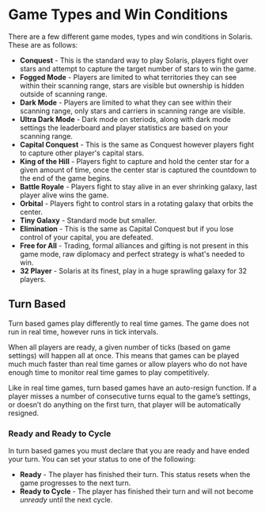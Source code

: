 # Game Types and Win Conditions
There are a few different game modes, types and win conditions in Solaris. These are as follows:

- **Conquest** - This is the standard way to play Solaris, players fight over stars and attempt to capture the target number of stars to win the game.
- **Fogged Mode** - Players are limited to what territories they can see within their scanning range, stars are visible but ownership is hidden outside of scanning range.
- **Dark Mode** - Players are limited to what they can see within their scanning range, only stars and carriers in scanning range are visible.
- **Ultra Dark Mode** - Dark mode on steriods, along with dark mode settings the leaderboard and player statistics are based on your scanning range.
- **Capital Conquest** - This is the same as Conquest however players fight to capture other player's capital stars.
- **King of the Hill** - Players fight to capture and hold the center star for a given amount of time, once the center star is captured the countdown to the end of the game begins.
- **Battle Royale** - Players fight to stay alive in an ever shrinking galaxy, last player alive wins the game.
- **Orbital** - Players fight to control stars in a rotating galaxy that orbits the center.
- **Tiny Galaxy** - Standard mode but smaller.
- **Elimination** - This is the same as Capital Conquest but if you lose control of your capital, you are defeated.
- **Free for All** - Trading, formal alliances and gifting is not present in this game mode, raw diplomacy and perfect strategy is what's needed to win.
- **32 Player** - Solaris at its finest, play in a huge sprawling galaxy for 32 players.

## Turn Based
Turn based games play differently to real time games. The game does not run in real time, however runs in tick intervals.

When all players are ready, a given number of ticks (based on game settings) will happen all at once. This means that games can be played much much faster than real time games or allow players who do not have enough time to monitor real time games to play competitively.

Like in real time games, turn based games have an auto-resign function. If a player misses a number of consecutive turns equal to the game’s settings, or doesn’t do anything on the first turn, that player will be automatically resigned.

### Ready and Ready to Cycle

In turn based games you must declare that you are ready and have ended your turn. You can set your status to one of the following:

- **Ready** - The player has finished their turn. This status resets when the game progresses to the next turn.
- **Ready to Cycle** - The player has finished their turn and will not become *unready* until the next cycle.
